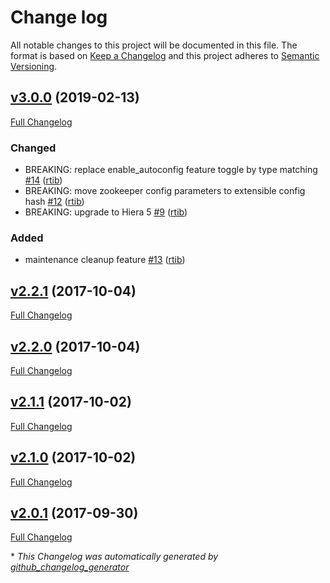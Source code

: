 # Change log

All notable changes to this project will be documented in this file. The format is based on [Keep a Changelog](http://keepachangelog.com/en/1.0.0/) and this project adheres to [Semantic Versioning](http://semver.org).

## [v3.0.0](https://github.com/rtib/puppet-zookeeperd/tree/v3.0.0) (2019-02-13)

[Full Changelog](https://github.com/rtib/puppet-zookeeperd/compare/v2.2.1...v3.0.0)

### Changed

- BREAKING: replace enable\_autoconfig feature toggle by type matching [\#14](https://github.com/rtib/puppet-zookeeperd/pull/14) ([rtib](https://github.com/rtib))
- BREAKING: move zookeeper config parameters to extensible config hash [\#12](https://github.com/rtib/puppet-zookeeperd/pull/12) ([rtib](https://github.com/rtib))
- BREAKING: upgrade to Hiera 5 [\#9](https://github.com/rtib/puppet-zookeeperd/pull/9) ([rtib](https://github.com/rtib))

### Added

- maintenance cleanup feature [\#13](https://github.com/rtib/puppet-zookeeperd/pull/13) ([rtib](https://github.com/rtib))

## [v2.2.1](https://github.com/rtib/puppet-zookeeperd/tree/v2.2.1) (2017-10-04)

[Full Changelog](https://github.com/rtib/puppet-zookeeperd/compare/v2.2.0...v2.2.1)

## [v2.2.0](https://github.com/rtib/puppet-zookeeperd/tree/v2.2.0) (2017-10-04)

[Full Changelog](https://github.com/rtib/puppet-zookeeperd/compare/v2.1.1...v2.2.0)

## [v2.1.1](https://github.com/rtib/puppet-zookeeperd/tree/v2.1.1) (2017-10-02)

[Full Changelog](https://github.com/rtib/puppet-zookeeperd/compare/v2.1.0...v2.1.1)

## [v2.1.0](https://github.com/rtib/puppet-zookeeperd/tree/v2.1.0) (2017-10-02)

[Full Changelog](https://github.com/rtib/puppet-zookeeperd/compare/v2.0.1...v2.1.0)

## [v2.0.1](https://github.com/rtib/puppet-zookeeperd/tree/v2.0.1) (2017-09-30)

[Full Changelog](https://github.com/rtib/puppet-zookeeperd/compare/de26de14a6fdaf7c3f689e052c4898be5d709f28...v2.0.1)



\* *This Changelog was automatically generated by [github_changelog_generator](https://github.com/skywinder/Github-Changelog-Generator)*
